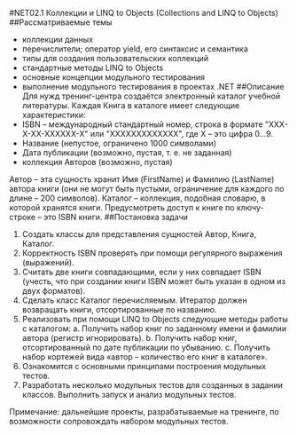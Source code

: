 #NET02.1 Коллекции и LINQ to Objects (Collections and LINQ to Objects)
##Рассматриваемые темы
- коллекции данных
- перечислители; оператор yield, его синтаксис и семантика
- типы для создания пользовательских коллекций
- стандартные методы LINQ to Objects
- основные концепции модульного тестирования
- выполнение модульного тестирования в проектах .NET
##Описание
Для нужд тренинг-центра создаётся электронный каталог учебной литературы. Каждая Книга в каталоге имеет следующие характеристики:
- ISBN – международный стандартный номер, строка в формате "XXX-X-XX-XXXXXX-X" или "XXXXXXXXXXXXX", где X – это цифра 0...9.
- Название (непустое, ограничено 1000 символами)
- Дата публикации (возможно, пустая, т. е. не заданная)
- коллекция Авторов (возможно, пустая)

Автор – эта сущность хранит Имя (FirstName) и Фамилию (LastName) автора книги (они не могут быть пустыми, ограничение для каждого по длине – 200 символов).
Каталог – коллекция, подобная словарю, в которой хранятся книги. Предусмотреть доступ к книге по ключу-строке – это ISBN книги.
##Постановка задачи
1.	Создать классы для представления сущностей Автор, Книга, Каталог.
2.	Корректность ISBN проверять при помощи регулярного выражения (выражений).
3.	Считать две книги совпадающими, если у них совпадает ISBN (учесть, что при создании книги ISBN может быть указан в одном из двух форматов).
4.	Сделать класс Каталог перечисляемым. Итератор должен возвращать книги, отсортированные по названию.
5.	Реализовать при помощи LINQ to Objects следующие методы работы с каталогом:
a.	Получить набор книг по заданному имени и фамилии автора (регистр игнорировать).
b.	Получить набор книг, отсортированный по дате публикации по убыванию.
c.	Получить набор кортежей вида «автор – количество его книг в каталоге».
6.	Ознакомится с основными принципами построения модульных тестов.
7.	Разработать несколько модульных тестов для созданных в задании классов. Выполнить запуск и анализ модульных тестов.

Примечание: дальнейшие проекты, разрабатываемые на тренинге, по возможности сопровождать набором модульных тестов.

